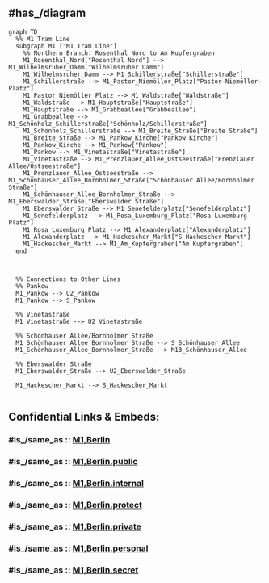 


## #has_/diagram 


```mermaid
graph TD
  %% M1 Tram Line
  subgraph M1 ["M1 Tram Line"]
    %% Northern Branch: Rosenthal Nord to Am Kupfergraben
    M1_Rosenthal_Nord["Rosenthal Nord"] --> M1_Wilhelmsruher_Damm["Wilhelmsruher Damm"]
    M1_Wilhelmsruher_Damm --> M1_Schillerstraße["Schillerstraße"]
    M1_Schillerstraße --> M1_Pastor_Niemöller_Platz["Pastor-Niemöller-Platz"]
    M1_Pastor_Niemöller_Platz --> M1_Waldstraße["Waldstraße"]
    M1_Waldstraße --> M1_Hauptstraße["Hauptstraße"]
    M1_Hauptstraße --> M1_Grabbeallee["Grabbeallee"]
    M1_Grabbeallee --> M1_Schönholz_Schillerstraße["Schönholz/Schillerstraße"]
    M1_Schönholz_Schillerstraße --> M1_Breite_Straße["Breite Straße"]
    M1_Breite_Straße --> M1_Pankow_Kirche["Pankow Kirche"]
    M1_Pankow_Kirche --> M1_Pankow["Pankow"]
    M1_Pankow --> M1_Vinetastraße["Vinetastraße"]
    M1_Vinetastraße --> M1_Prenzlauer_Allee_Ostseestraße["Prenzlauer Allee/Ostseestraße"]
    M1_Prenzlauer_Allee_Ostseestraße --> M1_Schönhauser_Allee_Bornholmer_Straße["Schönhauser Allee/Bornholmer Straße"]
    M1_Schönhauser_Allee_Bornholmer_Straße --> M1_Eberswalder_Straße["Eberswalder Straße"]
    M1_Eberswalder_Straße --> M1_Senefelderplatz["Senefelderplatz"]
    M1_Senefelderplatz --> M1_Rosa_Luxemburg_Platz["Rosa-Luxemburg-Platz"]
    M1_Rosa_Luxemburg_Platz --> M1_Alexanderplatz["Alexanderplatz"]
    M1_Alexanderplatz --> M1_Hackescher_Markt["S Hackescher Markt"]
    M1_Hackescher_Markt --> M1_Am_Kupfergraben["Am Kupfergraben"]
  end



  %% Connections to Other Lines
  %% Pankow
  M1_Pankow --> U2_Pankow
  M1_Pankow --> S_Pankow

  %% Vinetastraße
  M1_Vinetastraße --> U2_Vinetastraße

  %% Schönhauser Allee/Bornholmer Straße
  M1_Schönhauser_Allee_Bornholmer_Straße --> S_Schönhauser_Allee
  M1_Schönhauser_Allee_Bornholmer_Straße --> M13_Schönhauser_Allee

  %% Eberswalder Straße
  M1_Eberswalder_Straße --> U2_Eberswalder_Straße

  M1_Hackescher_Markt --> S_Hackescher_Markt


```


## Confidential Links & Embeds: 

### #is_/same_as :: [M1,Berlin](/_Standards/Earth/Continent/Europe/Europe~Central/Germany/Germany~West/State~Berlin/cities~Berlin/cities~Berlin/Berlin-city/Tram,Berlin/M1,Berlin.md) 

### #is_/same_as :: [M1,Berlin.public](/_public/Earth/Continent/Europe/Europe~Central/Germany/Germany~West/State~Berlin/cities~Berlin/cities~Berlin/Berlin-city/Tram,Berlin/M1,Berlin.public.md) 

### #is_/same_as :: [M1,Berlin.internal](/_internal/Earth/Continent/Europe/Europe~Central/Germany/Germany~West/State~Berlin/cities~Berlin/cities~Berlin/Berlin-city/Tram,Berlin/M1,Berlin.internal.md) 

### #is_/same_as :: [M1,Berlin.protect](/_protect/Earth/Continent/Europe/Europe~Central/Germany/Germany~West/State~Berlin/cities~Berlin/cities~Berlin/Berlin-city/Tram,Berlin/M1,Berlin.protect.md) 

### #is_/same_as :: [M1,Berlin.private](/_private/Earth/Continent/Europe/Europe~Central/Germany/Germany~West/State~Berlin/cities~Berlin/cities~Berlin/Berlin-city/Tram,Berlin/M1,Berlin.private.md) 

### #is_/same_as :: [M1,Berlin.personal](/_personal/Earth/Continent/Europe/Europe~Central/Germany/Germany~West/State~Berlin/cities~Berlin/cities~Berlin/Berlin-city/Tram,Berlin/M1,Berlin.personal.md) 

### #is_/same_as :: [M1,Berlin.secret](/_secret/Earth/Continent/Europe/Europe~Central/Germany/Germany~West/State~Berlin/cities~Berlin/cities~Berlin/Berlin-city/Tram,Berlin/M1,Berlin.secret.md)

